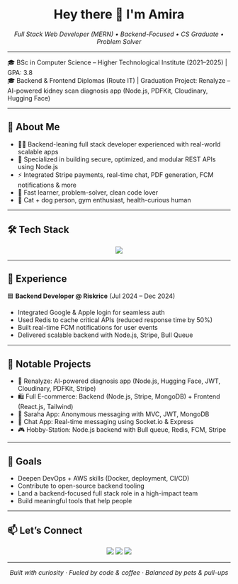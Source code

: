 <h1 align="center">Hey there 👋 I'm Amira</h1>
<p align="center"><em>Full Stack Web Developer (MERN) • Backend-Focused • CS Graduate • Problem Solver</em></p>

---

🎓 BSc in Computer Science – Higher Technological Institute (2021–2025) | GPA: 3.8  
🎓 Backend & Frontend Diplomas (Route IT) | Graduation Project: Renalyze – AI-powered kidney scan diagnosis app (Node.js, PDFKit, Cloudinary, Hugging Face)

---

## 🚀 About Me

- 👩‍💻 Backend-leaning full stack developer experienced with real-world scalable apps
- 🔐 Specialized in building secure, optimized, and modular REST APIs using Node.js
- ⚡ Integrated Stripe payments, real-time chat, PDF generation, FCM notifications & more
- 🧠 Fast learner, problem-solver, clean code lover
- 🐾 Cat + dog person, gym enthusiast, health-curious human

---

## 🛠️ Tech Stack

<p align="center">
  <img src="https://skillicons.dev/icons?i=js,ts,nodejs,express,nestjs,mongodb,react,html,css,tailwind,bootstrap,redis,graphql,git,github,firebase,vercel,stripe,cloudinary" />
</p>

---

## 💼 Experience

🟦 <strong>Backend Developer @ Riskrice</strong> (Jul 2024 – Dec 2024)  
- Integrated Google & Apple login for seamless auth  
- Used Redis to cache critical APIs (reduced response time by 50%)  
- Built real-time FCM notifications for user events  
- Delivered scalable backend with Node.js, Stripe, Bull Queue

---

## 🔧 Notable Projects

- 🧠 Renalyze: AI-powered diagnosis app (Node.js, Hugging Face, JWT, Cloudinary, PDFKit, Stripe)
- 🛍️ Full E-commerce: Backend (Node.js, Stripe, MongoDB) + Frontend (React.js, Tailwind)
- 💬 Saraha App: Anonymous messaging with MVC, JWT, MongoDB
- 📡 Chat App: Real-time messaging using Socket.io & Express
- 🎮 Hobby-Station: Node.js backend with Bull queue, Redis, FCM, Stripe

---

## 🎯 Goals

- Deepen DevOps + AWS skills (Docker, deployment, CI/CD)
- Contribute to open-source backend tooling
- Land a backend-focused full stack role in a high-impact team
- Build meaningful tools that help people

---

## 📫 Let’s Connect

<p align="center">
  <a href="mailto:amiraqasim808@gmail.com"><img src="https://img.shields.io/badge/Gmail-amiraqasim855@gmail.com-red?style=for-the-badge&logo=gmail&logoColor=white" /></a>
  <a href="https://www.linkedin.com/in/amira-qasim-728573259/"><img src="https://img.shields.io/badge/LinkedIn-Amira%20Qasim-blue?style=for-the-badge&logo=linkedin&logoColor=white" /></a>
  <a href="https://github.com/Miraa8"><img src="https://img.shields.io/badge/GitHub-Miraa8-black?style=for-the-badge&logo=github&logoColor=white" /></a>
</p>

---

<p align="center"><em>Built with curiosity · Fueled by code & coffee · Balanced by pets & pull-ups</em></p>

